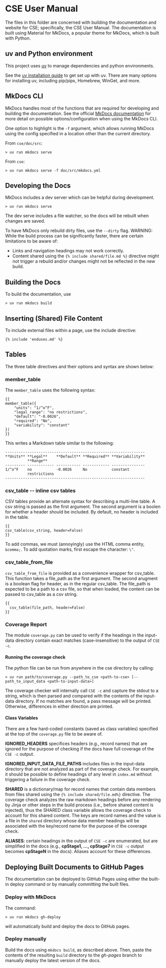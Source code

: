 # CSE User Manual

The files in this folder are concerned with building the documentation and website for CSE; specifically, the CSE User Manual. The documentation is built using Material for MkDocs, a popular theme for MkDocs, which is built with Python.

## uv and Python environment

This project uses [uv](https://docs.astral.sh/uv/) to manage dependencies and python environments.

See the [uv installation guide](https://docs.astral.sh/uv/getting-started/installation/) to get set up with uv. There are many options for installing uv, including pip/pipx, Homebrew, WinGet, and more.

## MkDocs CLI

MkDocs handles most of the functions that are required for developing and building the documentation. See the official [MkDocs documentation](https://www.mkdocs.org/user-guide/cli) for more detail on possible options/configuration when using the MkDocs CLI.

One option to highlight is the `-f` argument, which allows running MkDocs using the config specified in a location other than the current directory.

From `cse/doc/src`:

    > uv run mkdocs serve

From `cse`:

    > uv run mkdocs serve -f doc/src/mkdocs.yml



## Developing the Docs

MkDocs includes a dev server which can be helpful during development.

    > uv run mkdocs serve

The dev serve includes a file watcher, so the docs will be rebuilt when changes are saved.

To have MkDocs only rebuild dirty files, use the `--dirty` flag. WARNING: While the build process can be significantly faster, there are certain limitations to be aware of:
- Links and navigation headings may not work correctly.
- Content shared using the `{% include shared/file.md %}` directive might not trigger a rebuild and/or changes might not be reflected in the new build.


## Building the Docs

To build the documentation, use

    > uv run mkdocs build


## Inserting (Shared) File Content

To include external files within a page, use the include directive:

    {% include 'enduses.md' %}

## Tables

The three table directives and their options and syntax are shown below:

### member_table

The `member_table` uses the following syntax:

    {{
    member_table({
        "units": "1/^o^F",
        "legal_range": "no restrictions", 
        "default": "-0.0026",
        "required": "No",
        "variability": "constant" 
    })
    }}

This writes a Markdown table similar to the following:

    ---------------------------------------------------------------
    **Units** **Legal**    **Default** **Required** **Variability**
              **Range**                                            
    --------- ------------ ----------- ------------ ---------------
    1/^o^F    no           -0.0026     No           constant       
              restrictions                                         
    ---------------------------------------------------------------


### csv_table -- inline csv tables

CSV tables provide an alternate syntax for describing a multi-line table. A csv string is passed as the first argument. The second argument is a boolen for whether a header should be included. By default, no header is included in the table.

    {{
    csv_table(csv_string, header=False)
    }}

To add commas, we must (annoyingly) use the HTML comma entity, `&comma;`. To add quotation marks, first escape the character: `\"`.


### csv_table_from_file

`csv_table_from_file` is provided as a convenience wrapper for csv_table. This function takes a file_path as the first argument. The second arugment is a boolean flag for header, as in the regular csv_table. The file_path is expected to be a path to a csv file, so that when loaded, the content can be passed to csv_table as a csv string.

    {{
      csv_table(file_path, header=False)
    }}

### Coverage Report

The module `coverage.py` can be used to verify if the headings in the input-data directory contain exact matches (case-insensitive) to the output of `CSE -c`.

#### Running the coverage check

The python file can be run from anywhere in the cse directory by calling:

    > uv run path/to/coverage.py --path_to_cse <path-to-cse> [--path_to_input_data <path-to-input-data>]

The coverage checker will internally call `CSE -c` and capture the stdout to a string, which is then parsed and compared with the contents of the input-data directory. If no matches are found, a pass message will be printed. Otherwise, differences in either direction are printed. 

#### Class Variables

There are a few hard-coded constants (saved as class variables) specified at the top of the `coverage.py` file to be aware of.

**IGNORED_HEADERS** specifices headers (e.g., record names) that are ignored for the purpose of checking if the docs have full coverage of the `CSE -c` output.

**IGNORED_INPUT_DATA_FILE_PATHS** includes files in the input-data directory that are not analyzed as part of the coverage check. For example, it should be possible to define headings of any level in `index.md` without triggering a failure in the coverage check.

**SHARED** is a dictionary/map for record names that contain data members from files shared using the `{% include shared/file.md%}` directive. The coverage check analyzes the raw markdown headings before any rendering by Jinja or other steps in the build process (i.e., before shared content is injected), thus the SHARED class variable allows the coverage check to account for this shared content. The keys are record names and the value is a file in the `shared` directory whose data member headings will be associated with the key/record name for the purpose of the coverage check.

**ALIASES**: certain headings in the output of `CSE -c` are enumerated, but are simplified in the docs (e.g., **cpStage1, ..., cpStage7** in `CSE -c` output becomes **cpStageN** in the docs). Aliases account for these differences.


## Deploying Built Documents to GitHub Pages

The documentation can be deployed to GitHub Pages using either the built-in deploy command or by manually committing the built files.

### Deploy with MkDocs

The command:

    > uv run mkdocs gh-deploy

will automatically build and deploy the docs to GitHub pages.

### Deploy manually
Build the docs using `mkdocs build`, as described above. Then, paste the contents of the resulting `build` directory to the _gh-pages_ branch to manually deploy the latest version of the docs.
